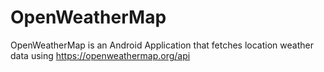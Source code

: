 # OpenWeatherMap
OpenWeatherMap is an Android Application that fetches location weather data using  https://openweathermap.org/api
